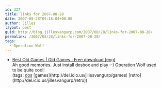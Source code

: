 ```yaml
---
id: 327
title: links for 2007-08-28
date: 2007-08-28T09:18:04+00:00
author: Jilles
layout: post
guid: http://blog.jillesvangurp.com/2007/08/28/links-for-2007-08-28/
permalink: /2007/08/28/links-for-2007-08-28/
tags:
  - Operation Wolf
---
```

<ul class="delicious">
	<li>
		<div class="delicious-link"><a href="http://www.bestoldgames.net/eng/">Best Old Games | Old Games : Free download [eng]</a></div>
		<div class="delicious-extended">Ah good memories. Just install dosbox and play :-) Operation Wolf used to be quite cool!</div>
		<div class="delicious-tags">(tags: <a href="http://del.icio.us/jillesvangurp/dos">dos</a> [games](http://del.icio.us/jillesvangurp/games) [retro](http://del.icio.us/jillesvangurp/retro))</div>
	</li>
</ul>
